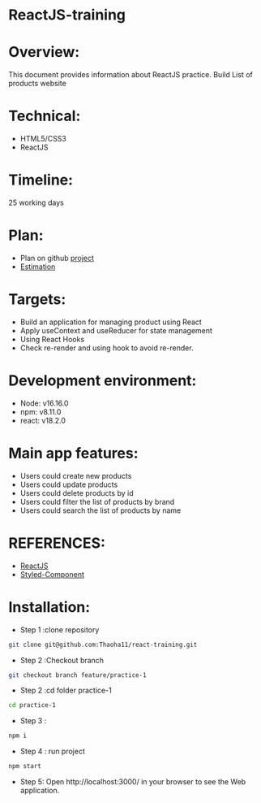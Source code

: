 # ReactJS-training

# Overview:

This document provides information about ReactJS practice. Build List of products website

# Technical:

- HTML5/CSS3
- ReactJS

# Timeline:

25 working days

# Plan:

- Plan on github [project](https://github.com/Thaoha11/react-training/projects/1)
- [Estimation](https://docs.google.com/document/d/1ADjTg72i9YvovtZ6MptBo0t1jYReN2OR/edit?usp=sharing&ouid=101599634004198816561&rtpof=true&sd=true)

# Targets:

- Build an application for managing product using React
- Apply useContext and useReducer for state management
- Using React Hooks
- Check re-render and using hook to avoid re-render.

# Development environment:

- Node: v16.16.0
- npm: v8.11.0
- react: v18.2.0

# Main app features:

- Users could create new products
- Users could update products
- Users could delete products by id
- Users could filter the list of products by brand
- Users could search the list of products by name

# REFERENCES:

- [ReactJS](https://reactjs.org/docs/thinking-in-react.html)
- [Styled-Component](https://styled-components.com/docs)

# Installation:

- Step 1 :clone repository

```bash
git clone git@github.com:Thaoha11/react-training.git
```

- Step 2 :Checkout branch

```bash
git checkout branch feature/practice-1
```

- Step 2 :cd folder practice-1

```bash
cd practice-1
```

- Step 3 :

```bash
npm i
```

- Step 4 : run project

```bash
npm start
```

- Step 5: Open http://localhost:3000/ in your browser to see the Web application.
